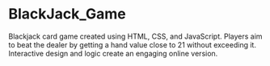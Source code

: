 # BlackJack_Game
Blackjack card game created using HTML, CSS, and JavaScript.
 Players aim to beat the dealer by getting a hand value close to 21 without exceeding it. Interactive design and logic create an engaging online version.
